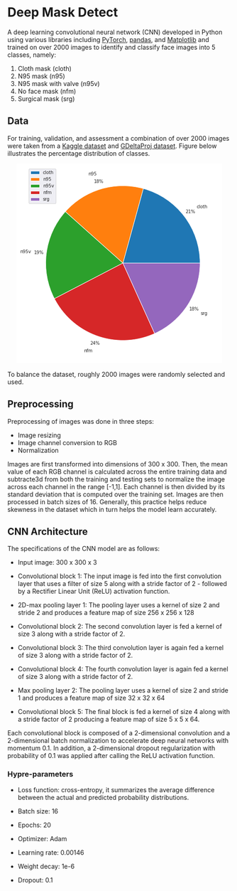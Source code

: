 # Deep Mask Detect

A deep learning convolutional neural network (CNN) developed in Python using various libraries including [PyTorch](https://pytorch.org/), [pandas](https://pandas.pydata.org/), and [Matplotlib](https://matplotlib.org/) and trained on over 2000 images to identify and classify face images into 5 classes, namely:

1. Cloth mask (cloth)
2. N95 mask (n95)
3. N95 mask with valve (n95v)
4. No face mask (nfm)
5. Surgical mask (srg)

## Data

For training, validation, and assessment a combination of over 2000 images were taken from a [Kaggle dataset](http://kaggle.com/datasets/omkargurav/face-mask-dataset) and [GDeltaProj dataset](https://blog.gdeltproject.org/a-set-of-massive-new-datasets-for-cataloging-mask-appearances-on-television-news/).
Figure below illustrates the percentage distribution of classes.

<p alt="ER diagram-image" align="center"><a href="https://github.com/rmanaem/deep-mask-detect/blob/master/appendix/phase2/biased/download.png"><img src="https://github.com/rmanaem/deep-mask-detect/blob/master/appendix/phase2/biased/download.png?raw=true"/></a></p>
To balance the dataset, roughly 2000 images were randomly selected and used.

## Preprocessing

Preprocessing of images was done in three steps:

- Image resizing
- Image channel conversion to RGB
- Normalization

Images are first transformed into dimensions of 300 x 300. Then, the mean value of each RGB channel is calculated across the entire training data and subtracte3d from both the training and testing sets to normalize the image across each channel in the range [-1,1]. Each channel is then divided by its standard deviation that is computed over the training set. Images are then processed in batch sizes of 16. Generally, this practice helps reduce skewness in the dataset which in turn helps the model learn accurately.

## CNN Architecture

The specifications of the CNN model are as follows:

- Input image: 300 x 300 x 3

- Convolutional block 1: The input image is fed into the first convolution layer that uses a filter of size 5 along with a stride factor of 2 - followed by a Rectifier Linear Unit (ReLU) activation function.

- 2D-max pooling layer 1: The pooling layer uses a kernel of size 2 and stride 2 and produces a feature map of size 256 x 256 x 128

- Convolutional block 2: The second convolution layer is fed a kernel of size 3 along with a stride factor of 2.

- Convolutional block 3: The third convolution layer is again fed a kernel of size 3 along with a stride factor of 2.

- Convolutional block 4: The fourth convolution layer is again fed a kernel of size 3 along with a stride factor of 2.

- Max pooling layer 2: The pooling layer uses a kernel of size 2 and stride 1 and produces a feature map of size 32 x 32 x 64

- Convolutional block 5: The final block is fed a kernel of size 4 along with a stride factor of 2 producing a feature map of size 5 x 5 x 64.

Each convolutional block is composed of a 2-dimensional
convolution and a 2-dimensional batch normalization to accelerate deep neural networks with momentum 0.1. In addition, a 2-dimensional dropout regularization with probability of 0.1 was applied after calling the ReLU activation function.

### Hypre-parameters

- Loss function: cross-entropy, it summarizes the average difference between the actual and predicted probability distributions.

- Batch size: 16

- Epochs: 20

- Optimizer: Adam

- Learning rate: 0.00146

- Weight decay: 1e-6

- Dropout: 0.1
